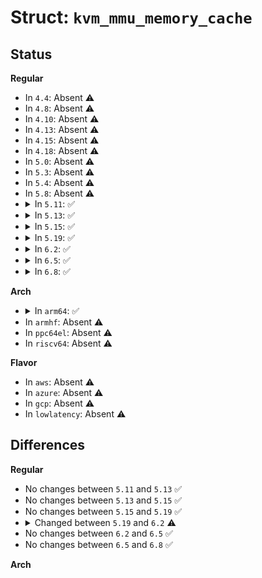 # Struct: <code>kvm_mmu_memory_cache</code>

## Status
<b>Regular</b>
<ul>
<li>
In <code>4.4</code>: Absent ⚠️
</li>
<li>
In <code>4.8</code>: Absent ⚠️
</li>
<li>
In <code>4.10</code>: Absent ⚠️
</li>
<li>
In <code>4.13</code>: Absent ⚠️
</li>
<li>
In <code>4.15</code>: Absent ⚠️
</li>
<li>
In <code>4.18</code>: Absent ⚠️
</li>
<li>
In <code>5.0</code>: Absent ⚠️
</li>
<li>
In <code>5.3</code>: Absent ⚠️
</li>
<li>
In <code>5.4</code>: Absent ⚠️
</li>
<li>
In <code>5.8</code>: Absent ⚠️
</li>
<li>
<details>
<summary>In <code>5.11</code>: ✅</summary>

```c
struct kvm_mmu_memory_cache {
    int nobjs;
    gfp_t gfp_zero;
    struct kmem_cache *kmem_cache;
    void * objects[40];
};
```
</details>
</li>
<li>
<details>
<summary>In <code>5.13</code>: ✅</summary>

```c
struct kvm_mmu_memory_cache {
    int nobjs;
    gfp_t gfp_zero;
    struct kmem_cache *kmem_cache;
    void * objects[40];
};
```
</details>
</li>
<li>
<details>
<summary>In <code>5.15</code>: ✅</summary>

```c
struct kvm_mmu_memory_cache {
    int nobjs;
    gfp_t gfp_zero;
    struct kmem_cache *kmem_cache;
    void * objects[40];
};
```
</details>
</li>
<li>
<details>
<summary>In <code>5.19</code>: ✅</summary>

```c
struct kvm_mmu_memory_cache {
    int nobjs;
    gfp_t gfp_zero;
    struct kmem_cache *kmem_cache;
    void * objects[40];
};
```
</details>
</li>
<li>
<details>
<summary>In <code>6.2</code>: ✅</summary>

```c
struct kvm_mmu_memory_cache {
    int nobjs;
    gfp_t gfp_zero;
    gfp_t gfp_custom;
    struct kmem_cache *kmem_cache;
    int capacity;
    void **objects;
};
```
</details>
</li>
<li>
<details>
<summary>In <code>6.5</code>: ✅</summary>

```c
struct kvm_mmu_memory_cache {
    gfp_t gfp_zero;
    gfp_t gfp_custom;
    struct kmem_cache *kmem_cache;
    int capacity;
    int nobjs;
    void **objects;
};
```
</details>
</li>
<li>
<details>
<summary>In <code>6.8</code>: ✅</summary>

```c
struct kvm_mmu_memory_cache {
    gfp_t gfp_zero;
    gfp_t gfp_custom;
    struct kmem_cache *kmem_cache;
    int capacity;
    int nobjs;
    void **objects;
};
```
</details>
</li>
</ul>
<b>Arch</b>
<ul>
<li>
<details>
<summary>In <code>arm64</code>: ✅</summary>

```c
struct kvm_mmu_memory_cache {
    int nobjs;
    void * objects[40];
};
```
</details>
</li>
<li>
In <code>armhf</code>: Absent ⚠️
</li>
<li>
In <code>ppc64el</code>: Absent ⚠️
</li>
<li>
In <code>riscv64</code>: Absent ⚠️
</li>
</ul>
<b>Flavor</b>
<ul>
<li>
In <code>aws</code>: Absent ⚠️
</li>
<li>
In <code>azure</code>: Absent ⚠️
</li>
<li>
In <code>gcp</code>: Absent ⚠️
</li>
<li>
In <code>lowlatency</code>: Absent ⚠️
</li>
</ul>

## Differences
<b>Regular</b>
<ul>
<li>
No changes between <code>5.11</code> and <code>5.13</code> ✅
</li>
<li>
No changes between <code>5.13</code> and <code>5.15</code> ✅
</li>
<li>
No changes between <code>5.15</code> and <code>5.19</code> ✅
</li>
<li>
<details>
<summary>Changed between <code>5.19</code> and <code>6.2</code> ⚠️</summary>
<ul>
<li>
<b>Field added. </b>
<code>gfp_t gfp_custom</code>
</li>
<li>
<b>Field added. </b>
<code>int capacity</code>
</li>
<li>
<b>Field type changed. </b>
<code>void * objects[40]</code> ➡️ <code>void **objects</code>
</li>
</ul>
</details>
</li>
<li>
No changes between <code>6.2</code> and <code>6.5</code> ✅
</li>
<li>
No changes between <code>6.5</code> and <code>6.8</code> ✅
</li>
</ul>
<b>Arch</b>
<ul>
</ul>
